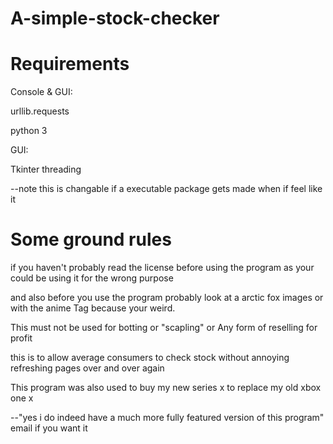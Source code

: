 # A-simple-stock-checker

# Requirements

  Console & GUI:
  
  urllib.requests
  
  python 3
  
  GUI:
  
  Tkinter 
  threading
  
  --note this is changable if a executable package gets made when if feel like it
  
# Some ground rules
  if you haven't probably read the license before using the program as your could be using it for the wrong purpose
  
  and also before you use the program probably look at a arctic fox images or with the anime Tag because your weird.
  
  This must not be used for botting or "scapling" or Any form of reselling for profit
  
  this is to allow average consumers to check stock without annoying refreshing pages over and over again
  
  This program was also used to buy my new series x to replace my old xbox one x 
  
  --"yes i do indeed have a much more fully featured version of this program" email if you want it
